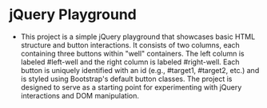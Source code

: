 # jQuery Playground

- This project is a simple jQuery playground that showcases basic HTML structure and button interactions. It consists of two columns, each containing three buttons within "well" containers. The left column is labeled #left-well and the right column is labeled #right-well. Each button is uniquely identified with an id (e.g., #target1, #target2, etc.) and is styled using Bootstrap's default button classes. The project is designed to serve as a starting point for experimenting with jQuery interactions and DOM manipulation.